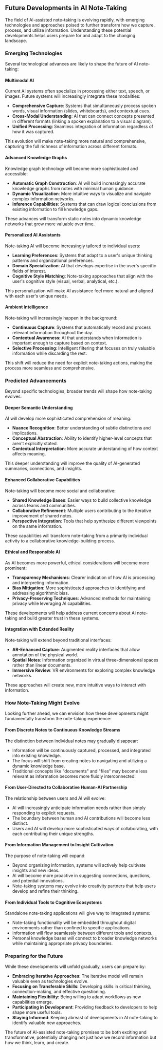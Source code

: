 ## Future Developments in AI Note-Taking

The field of AI-assisted note-taking is evolving rapidly, with emerging technologies and approaches poised to further transform how we capture, process, and utilize information. Understanding these potential developments helps users prepare for and adapt to the changing landscape.

### Emerging Technologies

Several technological advances are likely to shape the future of AI note-taking:

#### Multimodal AI

Current AI systems often specialize in processing either text, speech, or images. Future systems will increasingly integrate these modalities:

- **Comprehensive Capture**: Systems that simultaneously process spoken words, visual information (slides, whiteboards), and contextual cues.
- **Cross-Modal Understanding**: AI that can connect concepts presented in different formats (linking a spoken explanation to a visual diagram).
- **Unified Processing**: Seamless integration of information regardless of how it was captured.

This evolution will make note-taking more natural and comprehensive, capturing the full richness of information across different formats.

#### Advanced Knowledge Graphs

Knowledge graph technology will become more sophisticated and accessible:

- **Automatic Graph Construction**: AI will build increasingly accurate knowledge graphs from notes with minimal human guidance.
- **Dynamic Visualization**: More intuitive ways to visualize and navigate complex information networks.
- **Inference Capabilities**: Systems that can draw logical conclusions from existing information to fill knowledge gaps.

These advances will transform static notes into dynamic knowledge networks that grow more valuable over time.

#### Personalized AI Assistants

Note-taking AI will become increasingly tailored to individual users:

- **Learning Preferences**: Systems that adapt to a user's unique thinking patterns and organizational preferences.
- **Domain Specialization**: AI that develops expertise in the user's specific fields of interest.
- **Cognitive Style Matching**: Note-taking approaches that align with the user's cognitive style (visual, verbal, analytical, etc.).

This personalization will make AI assistance feel more natural and aligned with each user's unique needs.

#### Ambient Intelligence

Note-taking will increasingly happen in the background:

- **Continuous Capture**: Systems that automatically record and process relevant information throughout the day.
- **Contextual Awareness**: AI that understands when information is important enough to capture based on context.
- **Selective Processing**: Intelligent filtering that focuses on truly valuable information while discarding the rest.

This shift will reduce the need for explicit note-taking actions, making the process more seamless and comprehensive.

### Predicted Advancements

Beyond specific technologies, broader trends will shape how note-taking evolves:

#### Deeper Semantic Understanding

AI will develop more sophisticated comprehension of meaning:

- **Nuance Recognition**: Better understanding of subtle distinctions and implications.
- **Conceptual Abstraction**: Ability to identify higher-level concepts that aren't explicitly stated.
- **Contextual Interpretation**: More accurate understanding of how context affects meaning.

This deeper understanding will improve the quality of AI-generated summaries, connections, and insights.

#### Enhanced Collaborative Capabilities

Note-taking will become more social and collaborative:

- **Shared Knowledge Bases**: Easier ways to build collective knowledge across teams and communities.
- **Collaborative Refinement**: Multiple users contributing to the iterative improvement of shared notes.
- **Perspective Integration**: Tools that help synthesize different viewpoints on the same information.

These capabilities will transform note-taking from a primarily individual activity to a collaborative knowledge-building process.

#### Ethical and Responsible AI

As AI becomes more powerful, ethical considerations will become more prominent:

- **Transparency Mechanisms**: Clearer indication of how AI is processing and interpreting information.
- **Bias Mitigation**: More sophisticated approaches to identifying and addressing algorithmic bias.
- **Privacy-Preserving Techniques**: Advanced methods for maintaining privacy while leveraging AI capabilities.

These developments will help address current concerns about AI note-taking and build greater trust in these systems.

#### Integration with Extended Reality

Note-taking will extend beyond traditional interfaces:

- **AR-Enhanced Capture**: Augmented reality interfaces that allow annotation of the physical world.
- **Spatial Notes**: Information organized in virtual three-dimensional spaces rather than linear documents.
- **Immersive Review**: VR environments for exploring complex knowledge networks.

These approaches will create new, more intuitive ways to interact with information.

### How Note-Taking Might Evolve

Looking further ahead, we can envision how these developments might fundamentally transform the note-taking experience:

#### From Discrete Notes to Continuous Knowledge Streams

The distinction between individual notes may gradually disappear:

- Information will be continuously captured, processed, and integrated into existing knowledge.
- The focus will shift from creating notes to navigating and utilizing a dynamic knowledge base.
- Traditional concepts like "documents" and "files" may become less relevant as information becomes more fluidly interconnected.

#### From User-Directed to Collaborative Human-AI Partnership

The relationship between users and AI will evolve:

- AI will increasingly anticipate information needs rather than simply responding to explicit requests.
- The boundary between human and AI contributions will become less distinct.
- Users and AI will develop more sophisticated ways of collaborating, with each contributing their unique strengths.

#### From Information Management to Insight Cultivation

The purpose of note-taking will expand:

- Beyond organizing information, systems will actively help cultivate insights and new ideas.
- AI will become more proactive in suggesting connections, questions, and potential innovations.
- Note-taking systems may evolve into creativity partners that help users develop and refine their thinking.

#### From Individual Tools to Cognitive Ecosystems

Standalone note-taking applications will give way to integrated systems:

- Note-taking functionality will be embedded throughout digital environments rather than confined to specific applications.
- Information will flow seamlessly between different tools and contexts.
- Personal knowledge bases will connect to broader knowledge networks while maintaining appropriate privacy boundaries.

### Preparing for the Future

While these developments will unfold gradually, users can prepare by:

- **Embracing Iterative Approaches**: The iterative model will remain valuable even as technologies evolve.
- **Focusing on Transferable Skills**: Developing skills in critical thinking, connection-making, and effective questioning.
- **Maintaining Flexibility**: Being willing to adapt workflows as new capabilities emerge.
- **Participating in Development**: Providing feedback to developers to help shape more useful tools.
- **Staying Informed**: Keeping abreast of developments in AI note-taking to identify valuable new approaches.

The future of AI-assisted note-taking promises to be both exciting and transformative, potentially changing not just how we record information but how we think, learn, and create.